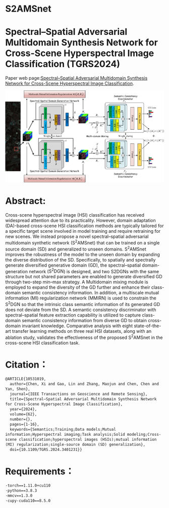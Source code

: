 # S2AMSnet
# Spectral–Spatial Adversarial Multidomain Synthesis Network for Cross-Scene Hyperspectral Image Classification (TGRS2024)

Paper web page:[Spectral–Spatial Adversarial Multidomain Synthesis Network for Cross-Scene Hyperspectral Image Classification](https://ieeexplore.ieee.org/document/10531019).

![S2AMSnet](figure/S2AMSnet.png)

# Abstract:
Cross-scene hyperspectral image (HSI) classification has received widespread attention due to its practicality. However, domain adaptation (DA)-based cross-scene HSI classification methods are typically tailored for a specific target scene involved in model training and require retraining for new scenes. We instead propose a novel spectral–spatial adversarial multidomain synthetic network ($\mathrm{S}^2\mathrm{AMSnet}$) that can be trained on a single source domain (SD) and generalized to unseen domains. $\mathrm{S}^2\mathrm{AMSnet}$ improves the robustness of the model to the unseen domain by expanding the diverse distribution of the SD. Specifically, to spatially and spectrally generate diversified generative domain (GD), the spectral–spatial domain-generation network ($\mathrm{S}^2\mathrm{DGN}$) is designed, and two S2DGNs with the same structure but not shared parameters are enabled to generate diversified GD through two-step min–max strategy. A Multidomain mixing module is employed to expand the diversity of the GD further and enhance their class-domain semantic consistency information. In addition, a multiscale mutual information (MI) regularization network (MMIRN) is used to constrain the $\mathrm{S}^2\mathrm{DGN}$ so that the intrinsic class semantic information of its generated GD does not deviate from the SD. A semantic consistency discriminator with spectral–spatial feature extraction capability is utilized to capture class-domain semantic consistency information from diverse GD to obtain cross-domain invariant knowledge. Comparative analysis with eight state-of-the-art transfer learning methods on three real HSI datasets, along with an ablation study, validates the effectiveness of the proposed $\mathrm{S}^2\mathrm{AMSnet}$ in the cross-scene HSI classification task.

# Citation：
    @ARTICLE{10531019,
      author={Chen, Xi and Gao, Lin and Zhang, Maojun and Chen, Chen and Yan, Shen},
      journal={IEEE Transactions on Geoscience and Remote Sensing}, 
      title={Spectral–Spatial Adversarial Multidomain Synthesis Network for Cross-Scene Hyperspectral Image Classification}, 
      year={2024},
      volume={62},
      number={},
      pages={1-16},
      keywords={Semantics;Training;Data models;Mutual information;Hyperspectral imaging;Task analysis;Solid modeling;Cross-scene classification;hyperspectral images (HSIs);mutual information (MI) regularization;single-source domain (SD) generalization},
      doi={10.1109/TGRS.2024.3401231}}

# Requirements：
```
·torch==1.11.0+cu110
·python==3.8.3
·mmcv==1.3.0
·cupy-cuda110==8.5.0


